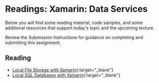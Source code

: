 # Readings: Xamarin: Data Services

Below you will find some reading material, code samples, and some additional resources that support today's topic and the upcoming lecture.

Review the Submission Instructions for guidance on completing and submitting this assignment.

## Reading

- [Local File Storage with Xamarin](https://www.c-sharpcorner.com/article/local-file-storage-using-xamarin-form/){:target="_blank"}
- [Local SQL Databases with Xamarin](https://docs.microsoft.com/en-us/xamarin/xamarin-forms/data-cloud/data/databases){:target="_blank"}

